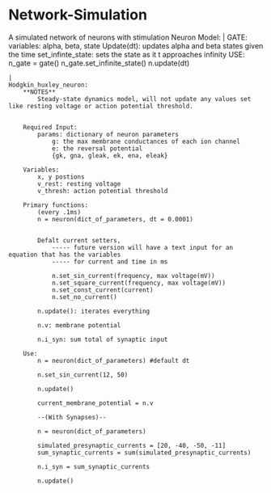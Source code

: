 # Network-Simulation
A simulated network of neurons with stimulation
Neuron Model:
    |
    GATE:
        variables:
            alpha, beta, state
        Update(dt):
            updates alpha and beta states given the time
        set_infinte_state:
            sets the state as it t approaches infinity
        USE:
            n_gate = gate()
            n_gate.set_infinite_state()
            n.update(dt)

    |
    Hodgkin_huxley_neuron:
        **NOTES**
            Steady-state dynamics model, will not update any values set like resting voltage or action potential threshold. 

        
        Required Input:
            params: dictionary of neuron parameters
                g: the max membrane conductances of each ion channel
                e: the reversal potential 
                {gk, gna, gleak, ek, ena, eleak}

        Variables:
            x, y postions
            v_rest: resting voltage
            v_thresh: action potential threshold

        Primary functions:
            (every .1ms)
            n = neuron(dict_of_parameters, dt = 0.0001) 


            Defalt current setters,
                ----- future version will have a text input for an equation that has the variables
                ----- for current and time in ms

                n.set_sin_current(frequency, max voltage(mV))
                n.set_square_current(frequency, max voltage(mV))
                n.set_const_current(current)
                n.set_no_current()

            n.update(): iterates everything

            n.v: membrane potential

            n.i_syn: sum total of synaptic input

        Use:
            n = neuron(dict_of_parameters) #default dt

            n.set_sin_current(12, 50)
            
            n.update()

            current_membrane_potential = n.v

            --(With Synapses)--

            n = neuron(dict_of_parameters)

            simulated_presynaptic_currents = [20, -40, -50, -11]
            sum_synaptic_currents = sum(simulated_presynaptic_currents)
            
            n.i_syn = sum_synaptic_currents

            n.update()

            
    
            
            

